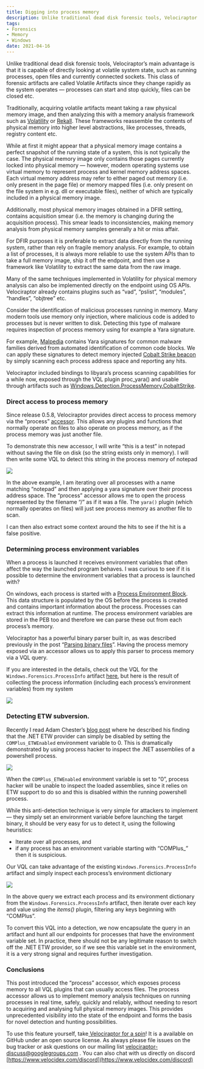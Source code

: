 ```yaml
---
title: Digging into process memory
description: Unlike traditional dead disk forensic tools, Velociraptor’s main advantage is that it is capable of directly looking at volatile system state, such as running processes, open files and currently connected sockets. This class of forensic artifacts are called Volatile Artifacts since they change rapidly as the system operates. Learn how Velociraptor collects volatile system state.
tags:
- Forensics
- Memory
- Windows
date: 2021-04-16
---
```


Unlike traditional dead disk forensic tools, Velociraptor’s main advantage is that it is capable of directly looking at volatile system state, such as running processes, open files and currently connected sockets. This class of forensic artifacts are called Volatile Artifacts since they change rapidly as the system operates — processes can start and stop quickly, files can be closed etc.

Traditionally, acquiring volatile artifacts meant taking a raw physical memory image, and then analyzing this with a memory analysis framework such as [Volatility](https://github.com/volatilityfoundation/volatility) or [Rekall](https://github.com/google/rekall). These frameworks reassemble the contents of physical memory into higher level abstractions, like processes, threads, registry content etc.

While at first it might appear that a physical memory image contains a perfect snapshot of the running state of a system, this is not typically the case. The physical memory image only contains those pages currently locked into physical memory — however, modern operating systems use virtual memory to represent process and kernel memory address spaces. Each virtual memory address may refer to either paged out memory (i.e. only present in the page file) or memory mapped files (i.e. only present on the file system in e.g. dll or executable files), neither of which are typically included in a physical memory image.

Additionally, most physical memory images obtained in a DFIR setting, contains acquisition smear (i.e. the memory is changing during the acquisition process). This smear leads to inconsistencies, making memory analysis from physical memory samples generally a hit or miss affair.

For DFIR purposes it is preferable to extract data directly from the running system, rather than rely on fragile memory analysis. For example, to obtain a list of processes, it is always more reliable to use the system APIs than to take a full memory image, ship it off the endpoint, and then use a framework like Volatility to extract the same data from the raw image.

Many of the same techniques implemented in Volatility for physical memory analysis can also be implemented directly on the endpoint using OS APIs. Velociraptor already contains plugins such as “vad”, “pslist”, “modules”, “handles”, “objtree” etc.

Consider the identification of malicious processes running in memory. Many modern tools use memory only injection, where malicious code is added to processes but is never written to disk. Detecting this type of malware requires inspection of process memory using for example a Yara signature.

For example, [Malpedia](https://malpedia.caad.fkie.fraunhofer.de/) contains Yara signatures for common malware families derived from automated identification of common code blocks. We can apply these signatures to detect memory injected [Cobalt Strike beacon](https://malpedia.caad.fkie.fraunhofer.de/details/win.cobalt_strike) by simply scanning each process address space and reporting any hits.

Velociraptor included bindings to libyara’s process scanning capabilities for a while now, exposed through the VQL plugin proc_yara() and usable through artifacts such as [Windows.Detection.ProcessMemory.CobaltStrike](https://github.com/Velocidex/velociraptor/blob/master/artifacts/definitions/Windows/Detection/ProcessMemory/CobaltStrike.yaml).

### Direct access to process memory

Since release 0.5.8, Velociraptor provides direct access to process memory via the “process” [accessor](https://www.velocidex.com/docs/user-interface/investigating_clients/virtual_filesystem/#filesystem-accessors). This allows any plugins and functions that normally operate on files to also operate on process memory, as if the process memory was just another file.

To demonstrate this new accessor, I will write “this is a test” in notepad without saving the file on disk (so the string exists only in memory). I will then write some VQL to detect this string in the process memory of notepad

![](../../img/1jhU1ZpOf3ArKtHQsES5UpA.png)

In the above example, I am iterating over all processes with a name matching “notepad” and then applying a yara signature over their process address space. The “process” accessor allows me to open the process represented by the filename “/<pid>” as if it was a file. The `yara()` plugin (which normally operates on files) will just see process memory as another file to scan.

I can then also extract some context around the hits to see if the hit is a false positive.

### Determining process environment variables

When a process is launched it receives environment variables that often affect the way the launched program behaves. I was curious to see if it is possible to determine the environment variables that a process is launched with?

On windows, each process is started with a [Process Environment Block](https://docs.microsoft.com/en-us/windows/win32/api/winternl/ns-winternl-peb). This data structure is populated by the OS before the process is created and contains important information about the process. Processes can extract this information at runtime. The process environment variables are stored in the PEB too and therefore we can parse these out from each process’s memory.

Velociraptor has a powerful binary parser built in, as was described previously in the post “[Parsing binary files](https://velociraptor.velocidex.com/parsing-binary-files-d31114a41f14)”. Having the process memory exposed via an accessor allows us to apply this parser to process memory via a VQL query.

If you are interested in the details, check out the VQL for the `Windows.Forensics.ProcessInfo` artifact [here](https://github.com/Velocidex/velociraptor/blob/master/artifacts/definitions/Windows/Forensics/ProcessInfo.yaml), but here is the result of collecting the process information (including each process’s environment variables) from my system

![](../../img/1uuWWzOGWgSnIg_4Or8JLrQ.png)

### Detecting ETW subversion.

Recently I read Adam Chester’s [blog post](https://blog.xpnsec.com/hiding-your-dotnet-complus-etwenabled/) where he described his finding that the .NET ETW provider can simply be disabled by setting the `COMPlus_ETWEnabled` environment variable to 0. This is dramatically demonstrated by using process hacker to inspect the .NET assemblies of a powershell process.

![](../../img/1GCGVJTqyGR9Hc66F6cFiJg.png)

When the `COMPlus_ETWEnabled` environment variable is set to “0”, process hacker will be unable to inspect the loaded assemblies, since it relies on ETW support to do so and this is disabled within the running powershell process.

While this anti-detection technique is very simple for attackers to implement — they simply set an environment variable before launching the target binary, it should be very easy for us to detect it, using the following heuristics:

* Iterate over all processes, and
* if any process has an environment variable starting with “COMPlus_” then it is suspicious.

Our VQL can take advantage of the existing `Windows.Forensics.ProcessInfo` artifact and simply inspect each process’s environment dictionary

![](../../img/1QgWxuYVpwR0yVpqq8LnPkA.png)

In the above query we extract each process and its environment dictionary from the `Windows.Forensics.ProcessInfo` artifact, then iterate over each key and value using the *items()* plugin, filtering any keys beginning with “COMPlus”.

To convert this VQL into a detection, we now encapsulate the query in an artifact and hunt all our endpoints for processes that have the environment variable set. In practice, there should not be any legitimate reason to switch off the .NET ETW provider, so if we see this variable set in the environment, it is a very strong signal and requires further investigation.

### Conclusions

This post introduced the “process” accessor, which exposes process memory to all VQL plugins that can usually access files. The process accessor allows us to implement memory analysis techniques on running processes in real time, safely, quickly and reliably, without needing to resort to acquiring and analysing full physical memory images. This provides unprecedented visibility into the state of the endpoint and forms the basis for novel detection and hunting possibilities.

To use this feature yourself, take[ Velociraptor for a spin](https://github.com/Velocidex/velociraptor)! It is a available on GitHub under an open source license. As always please file issues on the bug tracker or ask questions on our mailing list [velociraptor-discuss@googlegroups.com](mailto:velociraptor-discuss@googlegroups.com) . You can also chat with us directly on discord [https://www.velocidex.com/discord](https://www.velocidex.com/discord)
